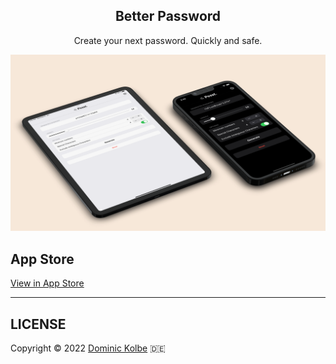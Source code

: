 <p align="center">
  <h2 align="center">Better Password</h2>
  <p align="center">Create your next password. Quickly and safe.<p>
</p>

![Preview](https://github.com/dominickolbe/BetterPassword/blob/master/showcase.png?raw=true "Better Password")

## App Store

[View in App Store](https://apps.apple.com/app/better-password/id1605037431l)

---

## LICENSE

Copyright © 2022 [Dominic Kolbe](https://dominickolbe.dk) :de: